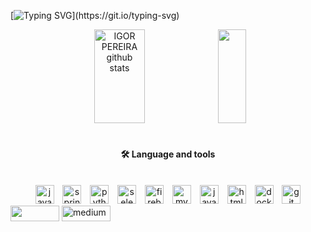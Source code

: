 [![Typing SVG](https://readme-typing-svg.herokuapp.com/?color=19E949&size=35&center=true&vCenter=true&width=1000&lines=HELLO,+MY+NAME+IS+IGOR+PEREIRA;I'm+Softwere+Developer;)](https://git.io/typing-svg)

<div align="center">  
 <img width="40%" height="150px" src="https://github-readme-stats.vercel.app/api?username=Igorpereirag&show_icons=true&count_private=true&hide_border=true&title_color=19E949&icon_color=19E949&text_color=19E949&bg_color=0d1117" alt="IGOR PEREIRA github stats" /> 
  <img width="30%" height="150px" src="https://github-readme-stats.vercel.app/api/top-langs/?username=Igorpereirag&layout=compact&hide_border=true&title_color=19E949&text_color=19E949&bg_color=0d1117" />
</div>

 


<br clear="both">

<h4 align="center">🛠 Language and tools</h4>

<br clear="both">

<div align="center">
  <a href="https://www.java.com/" target="_blank" style="text-decoration: none;">
    <img src="https://cdn.jsdelivr.net/gh/devicons/devicon/icons/java/java-original-wordmark.svg" height="30" alt="java logo" />
  </a>
  <img width="6" />
  <a href="https://spring.io/" target="_blank" style="text-decoration: none;">
    <img src="https://skillicons.dev/icons?i=spring" height="30" alt="spring logo" />
  </a>
  <img width="6" />
  <a href="https://www.python.org/" target="_blank" style="text-decoration: none;">
    <img src="https://cdn.jsdelivr.net/gh/devicons/devicon/icons/python/python-original.svg" height="30" alt="python logo" />
  </a>
  <img width="6" />
  <a href="https://www.selenium.dev/" target="_blank" style="text-decoration: none;">
    <img src="https://skillicons.dev/icons?i=selenium" height="30" alt="selenium logo" />
  </a>
  <img width="6" />
  <a href="https://firebase.google.com/" target="_blank" style="text-decoration: none;">
    <img src="https://cdn.jsdelivr.net/gh/devicons/devicon/icons/firebase/firebase-plain.svg" height="30" alt="firebase logo" />
  </a>
  <img width="6" />
  <a href="https://www.mysql.com/" target="_blank" style="text-decoration: none;">
    <img src="https://cdn.simpleicons.org/mysql/4479A1" height="30" alt="mysql logo" />
  </a>
  <img width="6" />
  <a href="https://developer.mozilla.org/en-US/docs/Web/JavaScript" target="_blank" style="text-decoration: none;">
    <img src="https://skillicons.dev/icons?i=js" height="30" alt="javascript logo" />
  </a>
  <img width="6" />
  <a href="https://developer.mozilla.org/en-US/docs/Web/HTML" target="_blank" style="text-decoration: none;">
    <img src="https://cdn.jsdelivr.net/gh/devicons/devicon/icons/html5/html5-plain-wordmark.svg" height="30" alt="html5 logo" />
  </a>
  <img width="6" />
  <a href="https://www.docker.com/" target="_blank" style="text-decoration: none;">
    <img src="https://cdn.jsdelivr.net/gh/devicons/devicon/icons/docker/docker-plain-wordmark.svg" height="30" alt="docker logo" />
  </a>
  <img width="6" />
  <a href="https://git-scm.com/" target="_blank" style="text-decoration: none;">
    <img src="https://cdn.jsdelivr.net/gh/devicons/devicon/icons/git/git-plain.svg" height="30" alt="git logo" />
  </a>
</div>





<div>
 <a href="https://www.linkedin.com/in/igorpereirag/"><img src="https://img.shields.io/badge/LinkedIn-0077B5?style=for-the-badge&logo=linkedin&logoColor=white" width="78"  height="25" /></a>  

<a href="https://medium.com/@igorpereirag" target="_blank">
  <img src="https://img.shields.io/badge/medium-%23292929.svg?&style=for-the-badge&logo=medium&logoColor=white" alt="medium" width="78" height="25" style="margin-bottom: 5px;" />
</a>
</div>



